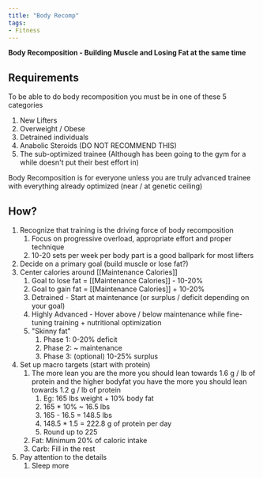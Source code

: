 ```yaml
---
title: "Body Recomp"
tags:
- Fitness
---
```

**Body Recomposition - Building Muscle and Losing Fat at the same time**

## Requirements

To be able to do body recomposition you must be in one of these 5 categories

1. New Lifters
2. Overweight / Obese
3. Detrained individuals
4. Anabolic Steroids (DO NOT RECOMMEND THIS)
5. The sub-optimized trainee (Although has been going to the gym for a while doesn't put their best effort in)

Body Recomposition is for everyone unless you are truly advanced trainee with everything already optimized (near / at genetic ceiling) 

## How?

1. Recognize that training is the driving force of body recomposition
	1. Focus on progressive overload, appropriate effort and proper technique
	2. 10-20 sets per week per body part is a good ballpark for most lifters
2. Decide on a primary goal (build muscle or lose fat?)
3. Center calories around [[Maintenance Calories]] 
	1. Goal to lose fat = [[Maintenance Calories]] - 10-20%
	2. Goal to gain fat = [[Maintenance Calories]] + 10-20% 
	3. Detrained - Start at maintenance (or surplus / deficit depending on your goal)
	4. Highly Advanced - Hover above / below maintenance while fine-tuning training + nutritional optimization
	5. "Skinny fat"
		1. Phase 1: 0-20% deficit
		2. Phase 2: ~ maintenance
		3. Phase 3: (optional) 10-25% surplus
4. Set up macro targets (start with protein)
	1. The more lean you are the more you should lean towards 1.6 g / lb of protein and the higher bodyfat you have the more you should lean towards 1.2 g / lb of protein
		1. Eg: 165 lbs weight + 10% body fat
		2. 165 * 10% ~ 16.5 lbs
		3. 165 - 16.5 = 148.5 lbs
		4. 148.5 * 1.5 = 222.8 g of protein per day
		5. Round up to 225
	2. Fat: Minimum 20% of caloric intake
	3. Carb: Fill in the rest
5. Pay attention to the details
	1. Sleep more